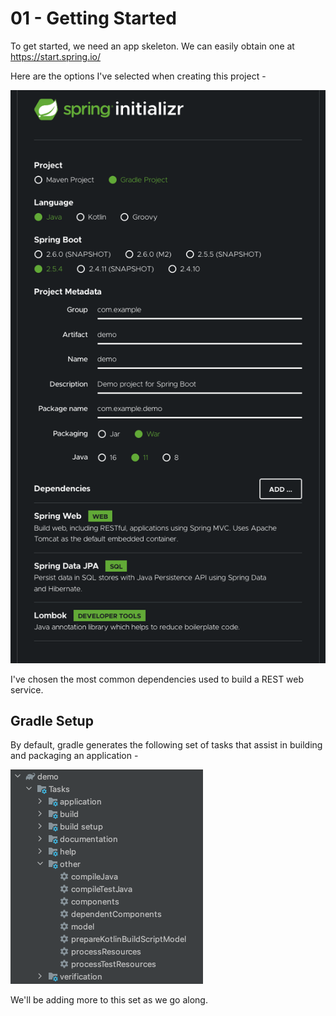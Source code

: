 # 01 - Getting Started

To get started, we need an app skeleton. We can easily obtain one at https://start.spring.io/  

Here are the options I've selected when creating this project - 

![image](img/Project-Setup.png)

I've chosen the most common dependencies used to build a REST web service.

## Gradle Setup

By default, gradle generates the following set of tasks that assist in building and packaging an application - 

![image](img/Tasks-Set.png)

We'll be adding more to this set as we go along.